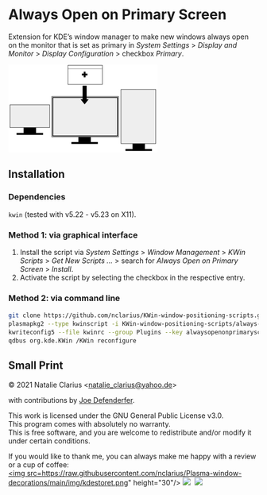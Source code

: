 # Always Open on Primary Screen

Extension for KDE’s window manager to make new windows always open on the monitor that is set as primary in *System Settings* > *Display and Monitor* > *Display Configuration* > checkbox *Primary*.

![icon](img/icon_small.png)



## Installation

### Dependencies

`kwin` (tested with v5.22 - v5.23 on X11).

### Method 1: via graphical interface

1. Install the script via *System Settings* > *Window Management* > *KWin Scripts* > *Get New Scripts …* > search for *Always Open on Primary Screen* > *Install*.
2. Activate the script by selecting the checkbox in the respective entry.

### Method 2: via command line

```bash
git clone https://github.com/nclarius/KWin-window-positioning-scripts.git
plasmapkg2 --type kwinscript -i KWin-window-positioning-scripts/always-open-on-primary-screen
kwriteconfig5 --file kwinrc --group Plugins --key alwaysopenonprimaryscreenEnabled true
qdbus org.kde.KWin /KWin reconfigure
```



## Small Print

© 2021 Natalie Clarius \<natalie_clarius@yahoo.de\>

with contributions by [Joe Defenderfer](https://github.com/joedefen).

This work is licensed under the GNU General Public License v3.0.  
This program comes with absolutely no warranty.  
This is free software, and you are welcome to redistribute and/or modify it under certain conditions.  

If you would like to thank me, you can always make me happy with a review or a cup of coffee:  
<a href="https://store.kde.org/p/1617641"><img src=https://raw.githubusercontent.com/nclarius/Plasma-window-decorations/main/img/kdestoret.png" height="30"/></a>
<a href="https://www.paypal.com/donate/?hosted_button_id=7LUUJD83BWRM4"><img src="https://www.paypalobjects.com/en_US/DK/i/btn/btn_donateCC_LG.gif" height="30"/></a>&nbsp;&nbsp;<a href="https://www.buymeacoffee.com/nclarius"><img src="https://cdn.buymeacoffee.com/buttons/v2/default-yellow.png" height="30"/></a>
